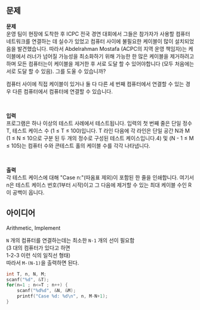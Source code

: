 ## 문제
**문제**  
운영 팀이 현장에 도착한 후 ICPC 전국 경연 대회에서 그들은 참가자가 사용할 컴퓨터 네트워크를 연결하는 데 실수가 있었고 컴퓨터 사이에 불필요한 케이블이 많이 설치되었음을 발견했습니다. 따라서 Abdelrahman Mostafa (ACPC의 지역 운영 책임자)는 케이블에서 러너가 넘어질 가능성을 최소화하기 위해 가능한 한 많은 케이블을 제거하려고하며 모든 컴퓨터는이 케이블을 제거한 후 서로 도달 할 수 있어야합니다 (모두 처음에는 서로 도달 할 수 있음). 그를 도울 수 있습니까?

컴퓨터 사이에 직접 케이블이 있거나 둘 다 다른 세 번째 컴퓨터에서 연결할 수 있는 경우 다른 컴퓨터에서 컴퓨터에 연결할 수 있습니다.

<br/>

**입력**  
프로그램은 하나 이상의 테스트 사례에서 테스트됩니다. 입력의 첫 번째 줄은 단일 정수 T, 테스트 케이스 수 (1 ≤ T ≤ 100)입니다. T 라인 다음에 각 라인은 단일 공간 N과 M (1 ≤ N ≤ 10으로 구분 된 두 개의 정수로 구성된 테스트 케이스입니다.4) 및 (N - 1 ≤ M ≤ 105)는 컴퓨터 수와 콘테스트 홀의 케이블 수를 각각 나타냅니다.

<br/>

**출력**  
각 테스트 케이스에 대해 "Case n:"(따옴표 제외)이 포함된 한 줄을 인쇄합니다. 여기서 n은 테스트 케이스 번호(1부터 시작)이고 그 다음에 제거할 수 있는 최대 케이블 수인 R이 공백이 옵니다.

## 아이디어
Arithmetic, Implement

`N` 개의 컴퓨터를 연결하는데는 최소한 `N-1` 개의 선이 필요함  
(3 대의 컴퓨터가 있다고 하면  
1-2-3 이런 식의 일직선 형태)  
따라서 `M-(N-1)`을 출력하면 된다.
```c
int T, n, N, M;
scanf("%d", &T);
for(n=1 ; n<=T ; n++) {
	scanf("%d%d", &N, &M);
	printf("Case %d: %d\n", n, M-N+1);
}
```